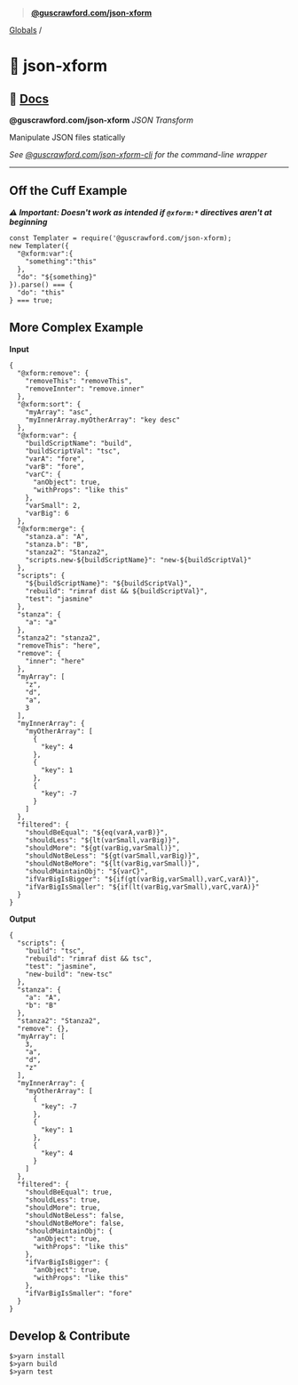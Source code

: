 > **[@guscrawford.com/json-xform](README.md)**

[Globals](globals.md) /

# 🔀 json-xform
## 📃 [Docs](./docs/md/README.md)

**@guscrawford.com/json-xform** *JSON Transform*

Manipulate JSON files statically

*See [@guscrawford.com/json-xform-cli](https://www.npmjs.com/package/@guscrawford.com/json-xform-cli) for the command-line wrapper*

----

## Off the Cuff Example

***⚠ Important: Doesn't work as intended if `@xform:*` directives aren't at beginning***

```
const Templater = require('@guscrawford.com/json-xform);
new Templater({
  "@xform:var":{
    "something":"this"
  },
  "do": "${something}"
}).parse() === {
  "do": "this"
} === true;
```

## More Complex Example

**Input**

```
{
  "@xform:remove": {
    "removeThis": "removeThis",
    "removeInnter": "remove.inner"
  },
  "@xform:sort": {
    "myArray": "asc",
    "myInnerArray.myOtherArray": "key desc"
  },
  "@xform:var": {
    "buildScriptName": "build",
    "buildScriptVal": "tsc",
    "varA": "fore",
    "varB": "fore",
    "varC": {
      "anObject": true,
      "withProps": "like this"
    },
    "varSmall": 2,
    "varBig": 6
  },
  "@xform:merge": {
    "stanza.a": "A",
    "stanza.b": "B",
    "stanza2": "Stanza2",
    "scripts.new-${buildScriptName}": "new-${buildScriptVal}"
  },
  "scripts": {
    "${buildScriptName}": "${buildScriptVal}",
    "rebuild": "rimraf dist && ${buildScriptVal}",
    "test": "jasmine"
  },
  "stanza": {
    "a": "a"
  },
  "stanza2": "stanza2",
  "removeThis": "here",
  "remove": {
    "inner": "here"
  },
  "myArray": [
    "z",
    "d",
    "a",
    3
  ],
  "myInnerArray": {
    "myOtherArray": [
      {
        "key": 4
      },
      {
        "key": 1
      },
      {
        "key": -7
      }
    ]
  },
  "filtered": {
    "shouldBeEqual": "${eq(varA,varB)}",
    "shouldLess": "${lt(varSmall,varBig)}",
    "shouldMore": "${gt(varBig,varSmall)}",
    "shouldNotBeLess": "${gt(varSmall,varBig)}",
    "shouldNotBeMore": "${lt(varBig,varSmall)}",
    "shouldMaintainObj": "${varC}",
    "ifVarBigIsBigger": "${if(gt(varBig,varSmall),varC,varA)}",
    "ifVarBigIsSmaller": "${if(lt(varBig,varSmall),varC,varA)}"
  }
}
```

**Output**

```
{
  "scripts": {
    "build": "tsc",
    "rebuild": "rimraf dist && tsc",
    "test": "jasmine",
    "new-build": "new-tsc"
  },
  "stanza": {
    "a": "A",
    "b": "B"
  },
  "stanza2": "Stanza2",
  "remove": {},
  "myArray": [
    3,
    "a",
    "d",
    "z"
  ],
  "myInnerArray": {
    "myOtherArray": [
      {
        "key": -7
      },
      {
        "key": 1
      },
      {
        "key": 4
      }
    ]
  },
  "filtered": {
    "shouldBeEqual": true,
    "shouldLess": true,
    "shouldMore": true,
    "shouldNotBeLess": false,
    "shouldNotBeMore": false,
    "shouldMaintainObj": {
      "anObject": true,
      "withProps": "like this"
    },
    "ifVarBigIsBigger": {
      "anObject": true,
      "withProps": "like this"
    },
    "ifVarBigIsSmaller": "fore"
  }
}
```

## Develop & Contribute

```
$>yarn install
$>yarn build
$>yarn test
```